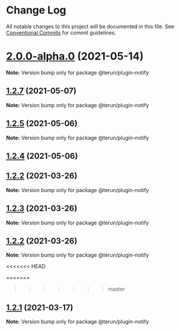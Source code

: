 # Change Log

All notable changes to this project will be documented in this file.
See [Conventional Commits](https://conventionalcommits.org) for commit guidelines.

# [2.0.0-alpha.0](https://github.com/raphaelkieling/terun/compare/v1.2.7...v2.0.0-alpha.0) (2021-05-14)

**Note:** Version bump only for package @terun/plugin-notify





## [1.2.7](https://github.com/raphaelkieling/terun/compare/v1.2.6...v1.2.7) (2021-05-07)

**Note:** Version bump only for package @terun/plugin-notify





## [1.2.5](https://github.com/raphaelkieling/terun/compare/v1.2.4...v1.2.5) (2021-05-06)

**Note:** Version bump only for package @terun/plugin-notify





## [1.2.4](https://github.com/raphaelkieling/terun/compare/v1.2.3...v1.2.4) (2021-05-06)



## [1.2.2](https://github.com/raphaelkieling/terun/compare/v1.2.1...v1.2.2) (2021-03-26)

**Note:** Version bump only for package @terun/plugin-notify






## [1.2.3](https://github.com/raphaelkieling/terun/compare/v1.2.1...v1.2.3) (2021-03-26)

**Note:** Version bump only for package @terun/plugin-notify





## [1.2.2](https://github.com/raphaelkieling/terun/compare/v1.2.1...v1.2.2) (2021-03-26)

**Note:** Version bump only for package @terun/plugin-notify





<<<<<<< HEAD

=======
>>>>>>> master
## [1.2.1](https://github.com/raphaelkieling/terun/compare/v1.2.1-alpha.0...v1.2.1) (2021-03-17)

**Note:** Version bump only for package @terun/plugin-notify
